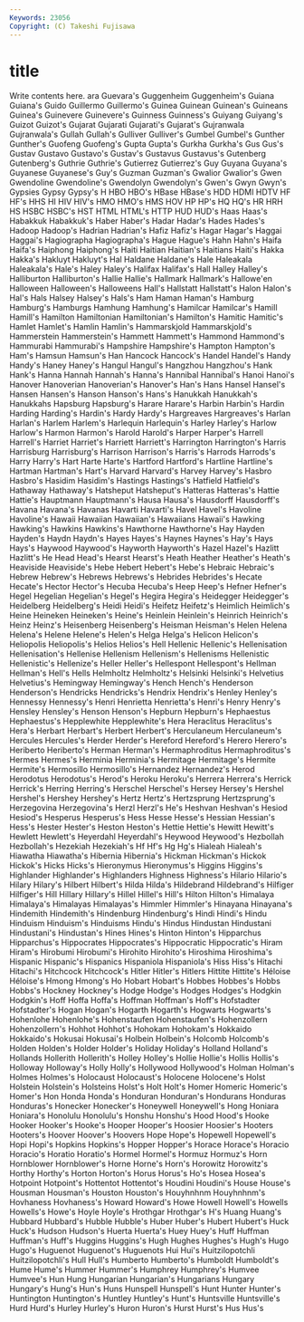 ```yaml
---
Keywords: 23056 
Copyright: (C) Takeshi Fujisawa
---
```


# title

Write contents here.
ara Guevara's
Guggenheim Guggenheim's Guiana Guiana's Guido Guillermo Guillermo's Guinea Guinean Guinean's
Guineans Guinea's Guinevere Guinevere's Guinness Guinness's Guiyang Guiyang's Guizot Guizot's
Gujarat Gujarati Gujarati's Gujarat's Gujranwala Gujranwala's Gullah Gullah's Gulliver Gulliver's
Gumbel Gumbel's Gunther Gunther's Guofeng Guofeng's Gupta Gupta's Gurkha Gurkha's
Gus Gus's Gustav Gustavo Gustavo's Gustav's Gustavus Gustavus's Gutenberg Gutenberg's
Guthrie Guthrie's Gutierrez Gutierrez's Guy Guyana Guyana's Guyanese Guyanese's Guy's
Guzman Guzman's Gwalior Gwalior's Gwen Gwendoline Gwendoline's Gwendolyn Gwendolyn's Gwen's
Gwyn Gwyn's Gypsies Gypsy Gypsy's H HBO HBO's HBase HBase's
HDD HDMI HDTV HF HF's HHS HI HIV HIV's HMO
HMO's HMS HOV HP HP's HQ HQ's HR HRH HS
HSBC HSBC's HST HTML HTML's HTTP HUD HUD's Haas Haas's
Habakkuk Habakkuk's Haber Haber's Hadar Hadar's Hades Hades's Hadoop Hadoop's
Hadrian Hadrian's Hafiz Hafiz's Hagar Hagar's Haggai Haggai's Hagiographa Hagiographa's
Hague Hague's Hahn Hahn's Haifa Haifa's Haiphong Haiphong's Haiti Haitian
Haitian's Haitians Haiti's Hakka Hakka's Hakluyt Hakluyt's Hal Haldane Haldane's
Hale Haleakala Haleakala's Hale's Haley Haley's Halifax Halifax's Hall Halley
Halley's Halliburton Halliburton's Hallie Hallie's Hallmark Hallmark's Hallowe'en Halloween Halloween's
Halloweens Hall's Hallstatt Hallstatt's Halon Halon's Hal's Hals Halsey Halsey's
Hals's Ham Haman Haman's Hamburg Hamburg's Hamburgs Hamhung Hamhung's Hamilcar
Hamilcar's Hamill Hamill's Hamilton Hamiltonian Hamiltonian's Hamilton's Hamitic Hamitic's Hamlet
Hamlet's Hamlin Hamlin's Hammarskjold Hammarskjold's Hammerstein Hammerstein's Hammett Hammett's Hammond
Hammond's Hammurabi Hammurabi's Hampshire Hampshire's Hampton Hampton's Ham's Hamsun Hamsun's
Han Hancock Hancock's Handel Handel's Handy Handy's Haney Haney's Hangul
Hangul's Hangzhou Hangzhou's Hank Hank's Hanna Hannah Hannah's Hanna's Hannibal
Hannibal's Hanoi Hanoi's Hanover Hanoverian Hanoverian's Hanover's Han's Hans Hansel
Hansel's Hansen Hansen's Hanson Hanson's Hans's Hanukkah Hanukkah's Hanukkahs Hapsburg
Hapsburg's Harare Harare's Harbin Harbin's Hardin Harding Harding's Hardin's Hardy
Hardy's Hargreaves Hargreaves's Harlan Harlan's Harlem Harlem's Harlequin Harlequin's Harley
Harley's Harlow Harlow's Harmon Harmon's Harold Harold's Harper Harper's Harrell
Harrell's Harriet Harriet's Harriett Harriett's Harrington Harrington's Harris Harrisburg Harrisburg's
Harrison Harrison's Harris's Harrods Harrods's Harry Harry's Hart Harte Harte's
Hartford Hartford's Hartline Hartline's Hartman Hartman's Hart's Harvard Harvard's Harvey
Harvey's Hasbro Hasbro's Hasidim Hasidim's Hastings Hastings's Hatfield Hatfield's Hathaway
Hathaway's Hatsheput Hatsheput's Hatteras Hatteras's Hattie Hattie's Hauptmann Hauptmann's Hausa
Hausa's Hausdorff Hausdorff's Havana Havana's Havanas Havarti Havarti's Havel Havel's
Havoline Havoline's Hawaii Hawaiian Hawaiian's Hawaiians Hawaii's Hawking Hawking's Hawkins
Hawkins's Hawthorne Hawthorne's Hay Hayden Hayden's Haydn Haydn's Hayes Hayes's
Haynes Haynes's Hay's Hays Hays's Haywood Haywood's Hayworth Hayworth's Hazel
Hazel's Hazlitt Hazlitt's He Head Head's Hearst Hearst's Heath Heather
Heather's Heath's Heaviside Heaviside's Hebe Hebert Hebert's Hebe's Hebraic Hebraic's
Hebrew Hebrew's Hebrews Hebrews's Hebrides Hebrides's Hecate Hecate's Hector Hector's
Hecuba Hecuba's Heep Heep's Hefner Hefner's Hegel Hegelian Hegelian's Hegel's
Hegira Hegira's Heidegger Heidegger's Heidelberg Heidelberg's Heidi Heidi's Heifetz Heifetz's
Heimlich Heimlich's Heine Heineken Heineken's Heine's Heinlein Heinlein's Heinrich Heinrich's
Heinz Heinz's Heisenberg Heisenberg's Heisman Heisman's Helen Helena Helena's Helene
Helene's Helen's Helga Helga's Helicon Helicon's Heliopolis Heliopolis's Helios Helios's
Hell Hellenic Hellenic's Hellenisation Hellenisation's Hellenise Hellenism Hellenism's Hellenisms Hellenistic
Hellenistic's Hellenize's Heller Heller's Hellespont Hellespont's Hellman Hellman's Hell's Hells
Helmholtz Helmholtz's Helsinki Helsinki's Helvetius Helvetius's Hemingway Hemingway's Hench Hench's
Henderson Henderson's Hendricks Hendricks's Hendrix Hendrix's Henley Henley's Hennessy Hennessy's
Henri Henrietta Henrietta's Henri's Henry Henry's Hensley Hensley's Henson Henson's
Hepburn Hepburn's Hephaestus Hephaestus's Hepplewhite Hepplewhite's Hera Heraclitus Heraclitus's Hera's
Herbart Herbart's Herbert Herbert's Herculaneum Herculaneum's Hercules Hercules's Herder Herder's
Hereford Hereford's Herero Herero's Heriberto Heriberto's Herman Herman's Hermaphroditus Hermaphroditus's
Hermes Hermes's Herminia Herminia's Hermitage Hermitage's Hermite Hermite's Hermosillo Hermosillo's
Hernandez Hernandez's Herod Herodotus Herodotus's Herod's Heroku Heroku's Herrera Herrera's
Herrick Herrick's Herring Herring's Herschel Herschel's Hersey Hersey's Hershel Hershel's
Hershey Hershey's Hertz Hertz's Hertzsprung Hertzsprung's Herzegovina Herzegovina's Herzl Herzl's
He's Heshvan Heshvan's Hesiod Hesiod's Hesperus Hesperus's Hess Hesse Hesse's
Hessian Hessian's Hess's Hester Hester's Heston Heston's Hettie Hettie's Hewitt
Hewitt's Hewlett Hewlett's Heyerdahl Heyerdahl's Heywood Heywood's Hezbollah Hezbollah's Hezekiah
Hezekiah's Hf Hf's Hg Hg's Hialeah Hialeah's Hiawatha Hiawatha's Hibernia
Hibernia's Hickman Hickman's Hickok Hickok's Hicks Hicks's Hieronymus Hieronymus's Higgins
Higgins's Highlander Highlander's Highlanders Highness Highness's Hilario Hilario's Hilary Hilary's
Hilbert Hilbert's Hilda Hilda's Hildebrand Hildebrand's Hilfiger Hilfiger's Hill Hillary
Hillary's Hillel Hillel's Hill's Hilton Hilton's Himalaya Himalaya's Himalayas Himalayas's
Himmler Himmler's Hinayana Hinayana's Hindemith Hindemith's Hindenburg Hindenburg's Hindi Hindi's
Hindu Hinduism Hinduism's Hinduisms Hindu's Hindus Hindustan Hindustani Hindustani's Hindustan's
Hines Hines's Hinton Hinton's Hipparchus Hipparchus's Hippocrates Hippocrates's Hippocratic Hippocratic's
Hiram Hiram's Hirobumi Hirobumi's Hirohito Hirohito's Hiroshima Hiroshima's Hispanic Hispanic's
Hispanics Hispaniola Hispaniola's Hiss Hiss's Hitachi Hitachi's Hitchcock Hitchcock's Hitler
Hitler's Hitlers Hittite Hittite's Héloise Héloise's Hmong Hmong's Ho Hobart
Hobart's Hobbes Hobbes's Hobbs Hobbs's Hockney Hockney's Hodge Hodge's Hodges
Hodges's Hodgkin Hodgkin's Hoff Hoffa Hoffa's Hoffman Hoffman's Hoff's Hofstadter
Hofstadter's Hogan Hogan's Hogarth Hogarth's Hogwarts Hogwarts's Hohenlohe Hohenlohe's Hohenstaufen
Hohenstaufen's Hohenzollern Hohenzollern's Hohhot Hohhot's Hohokam Hohokam's Hokkaido Hokkaido's Hokusai
Hokusai's Holbein Holbein's Holcomb Holcomb's Holden Holden's Holder Holder's Holiday
Holiday's Holland Holland's Hollands Hollerith Hollerith's Holley Holley's Hollie Hollie's
Hollis Hollis's Holloway Holloway's Holly Holly's Hollywood Hollywood's Holman Holman's
Holmes Holmes's Holocaust Holocaust's Holocene Holocene's Holst Holstein Holstein's Holsteins
Holst's Holt Holt's Homer Homeric Homeric's Homer's Hon Honda Honda's
Honduran Honduran's Hondurans Honduras Honduras's Honecker Honecker's Honeywell Honeywell's Hong
Honiara Honiara's Honolulu Honolulu's Honshu Honshu's Hood Hood's Hooke Hooker
Hooker's Hooke's Hooper Hooper's Hoosier Hoosier's Hooters Hooters's Hoover Hoover's
Hoovers Hope Hope's Hopewell Hopewell's Hopi Hopi's Hopkins Hopkins's Hopper
Hopper's Horace Horace's Horacio Horacio's Horatio Horatio's Hormel Hormel's Hormuz
Hormuz's Horn Hornblower Hornblower's Horne Horne's Horn's Horowitz Horowitz's Horthy
Horthy's Horton Horton's Horus Horus's Ho's Hosea Hosea's Hotpoint Hotpoint's
Hottentot Hottentot's Houdini Houdini's House House's Housman Housman's Houston Houston's
Houyhnhnm Houyhnhnm's Hovhaness Hovhaness's Howard Howard's Howe Howell Howell's Howells
Howells's Howe's Hoyle Hoyle's Hrothgar Hrothgar's H's Huang Huang's Hubbard
Hubbard's Hubble Hubble's Huber Huber's Hubert Hubert's Huck Huck's Hudson
Hudson's Huerta Huerta's Huey Huey's Huff Huffman Huffman's Huff's Huggins
Huggins's Hugh Hughes Hughes's Hugh's Hugo Hugo's Huguenot Huguenot's Huguenots
Hui Hui's Huitzilopotchli Huitzilopotchli's Hull Hull's Humberto Humberto's Humboldt Humboldt's
Hume Hume's Hummer Hummer's Humphrey Humphrey's Humvee Humvee's Hun Hung
Hungarian Hungarian's Hungarians Hungary Hungary's Hung's Hun's Huns Hunspell Hunspell's
Hunt Hunter Hunter's Huntington Huntington's Huntley Huntley's Hunt's Huntsville Huntsville's
Hurd Hurd's Hurley Hurley's Huron Huron's Hurst Hurst's Hus Hus's
